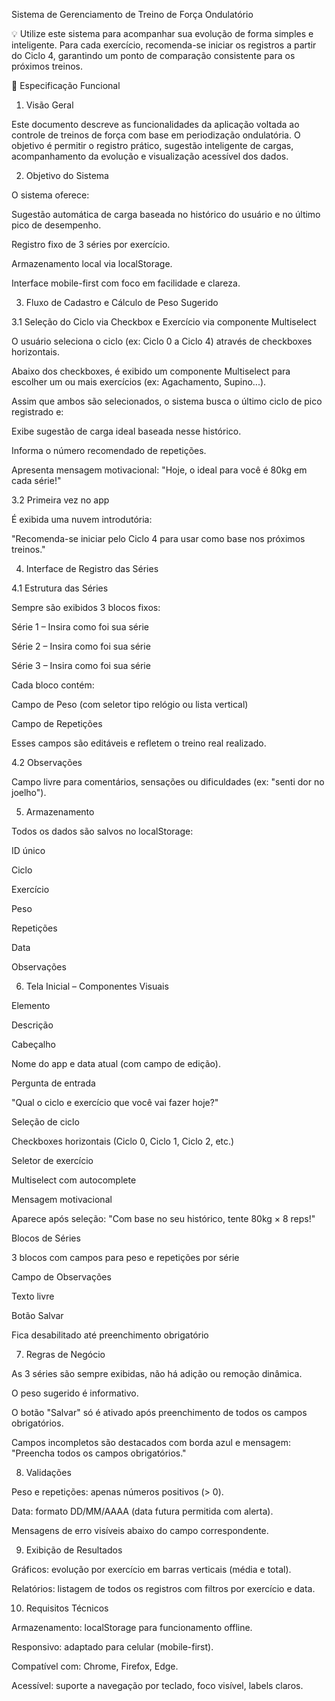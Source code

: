  Sistema de Gerenciamento de Treino de Força Ondulatório

💡 Utilize este sistema para acompanhar sua evolução de forma simples e inteligente. Para cada exercício, recomenda-se iniciar os registros a partir do Ciclo 4, garantindo um ponto de comparação consistente para os próximos treinos.

📘 Especificação Funcional

1. Visão Geral

Este documento descreve as funcionalidades da aplicação voltada ao controle de treinos de força com base em periodização ondulatória. O objetivo é permitir o registro prático, sugestão inteligente de cargas, acompanhamento da evolução e visualização acessível dos dados.

2. Objetivo do Sistema

O sistema oferece:

Sugestão automática de carga baseada no histórico do usuário e no último pico de desempenho.

Registro fixo de 3 séries por exercício.

Armazenamento local via localStorage.

Interface mobile-first com foco em facilidade e clareza.

3. Fluxo de Cadastro e Cálculo de Peso Sugerido

3.1 Seleção do Ciclo via Checkbox e Exercício via componente Multiselect

O usuário seleciona o ciclo (ex: Ciclo 0 a Ciclo 4) através de checkboxes horizontais.

Abaixo dos checkboxes, é exibido um componente Multiselect para escolher um ou mais exercícios (ex: Agachamento, Supino...).

Assim que ambos são selecionados, o sistema busca o último ciclo de pico registrado e:

Exibe sugestão de carga ideal baseada nesse histórico.

Informa o número recomendado de repetições.

Apresenta mensagem motivacional: "Hoje, o ideal para você é 80kg em cada série!"

3.2 Primeira vez no app

É exibida uma nuvem introdutória:

"Recomenda-se iniciar pelo Ciclo 4 para usar como base nos próximos treinos."

4. Interface de Registro das Séries

4.1 Estrutura das Séries

Sempre são exibidos 3 blocos fixos:

Série 1 – Insira como foi sua série

Série 2 – Insira como foi sua série

Série 3 – Insira como foi sua série

Cada bloco contém:

Campo de Peso (com seletor tipo relógio ou lista vertical)

Campo de Repetições

Esses campos são editáveis e refletem o treino real realizado.

4.2 Observações

Campo livre para comentários, sensações ou dificuldades (ex: "senti dor no joelho").

5. Armazenamento

Todos os dados são salvos no localStorage:

ID único

Ciclo

Exercício

Peso

Repetições

Data

Observações

6. Tela Inicial – Componentes Visuais

Elemento

Descrição

Cabeçalho

Nome do app e data atual (com campo de edição).

Pergunta de entrada

"Qual o ciclo e exercício que você vai fazer hoje?"

Seleção de ciclo

Checkboxes horizontais (Ciclo 0, Ciclo 1, Ciclo 2, etc.)

Seletor de exercício

Multiselect com autocomplete

Mensagem motivacional

Aparece após seleção: "Com base no seu histórico, tente 80kg × 8 reps!"

Blocos de Séries

3 blocos com campos para peso e repetições por série

Campo de Observações

Texto livre

Botão Salvar

Fica desabilitado até preenchimento obrigatório

7. Regras de Negócio

As 3 séries são sempre exibidas, não há adição ou remoção dinâmica.

O peso sugerido é informativo.

O botão "Salvar" só é ativado após preenchimento de todos os campos obrigatórios.

Campos incompletos são destacados com borda azul e mensagem: "Preencha todos os campos obrigatórios."

8. Validações

Peso e repetições: apenas números positivos (> 0).

Data: formato DD/MM/AAAA (data futura permitida com alerta).

Mensagens de erro visíveis abaixo do campo correspondente.

9. Exibição de Resultados

Gráficos: evolução por exercício em barras verticais (média e total).

Relatórios: listagem de todos os registros com filtros por exercício e data.

10. Requisitos Técnicos

Armazenamento: localStorage para funcionamento offline.

Responsivo: adaptado para celular (mobile-first).

Compatível com: Chrome, Firefox, Edge.

Acessível: suporte a navegação por teclado, foco visível, labels claros.